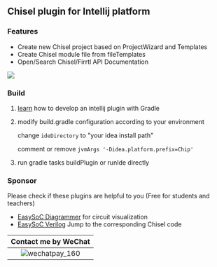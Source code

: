 ## Chisel plugin for Intellij platform

### Features

- Create new Chisel project based on ProjectWizard and Templates
- Create Chisel module file from fileTemplates
- Open/Search Chisel/Firrtl API Documentation

![](https://plugins.jetbrains.com/files/14269/screenshot_21779.png)

### Build

1. [learn](https://www.jetbrains.org/intellij/sdk/docs/basics/basics.html) how to develop an intellij plugin with Gradle

2. modify build.gradle configuration according to your environment

    change `ideDirectory`  to "your idea install path"

    comment or remove `jvmArgs '-Didea.platform.prefix=Chip'`

3. run gradle tasks buildPlugin or runIde directly

### Sponsor

Please check if these plugins are helpful to you (Free for students and teachers)

- [EasySoC Diagrammer](https://plugins.jetbrains.com/plugin/16255-easysoc-diagrammer)	for circuit visualization
- [EasySoC Verilog](https://plugins.jetbrains.com/plugin/14184-easysoc-verilog) 	Jump to the corresponding Chisel code

| Contact me by WeChat |
| :--------------------------------------------------------: |
| ![wechatpay_160](https://github.com/itviewer/personal/blob/main/wechat.jpg?raw=true) |
